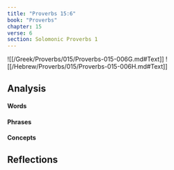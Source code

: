 ```yaml
---
title: "Proverbs 15:6"
book: "Proverbs"
chapter: 15
verse: 6
section: Solomonic Proverbs 1
---
```

![[/Greek/Proverbs/015/Proverbs-015-006G.md#Text]]
![[/Hebrew/Proverbs/015/Proverbs-015-006H.md#Text]]

## Analysis

#### Words

#### Phrases

#### Concepts

## Reflections
